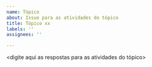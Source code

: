 ```yaml
---
name: Tópico
about: Issue para as atividades do tópico
title: Tópico xx
labels: ''
assignees: ''

---
```


<digite aqui as respostas para as atividades do tópico>
